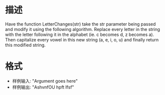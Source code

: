 # 描述
Have the function LetterChanges(str) take the str parameter being passed 
and modify it using the following algorithm. 
Replace every letter in the string with the letter following it in the 
alphabet (ie. c becomes d, z becomes a). Then capitalize every vowel in 
this new string (a, e, i, o, u) and finally return this modified string. 


# 格式
* 样例输入:	"Argument goes here"
* 样例输出:	"AshvnfOU hpft Ifsf"



